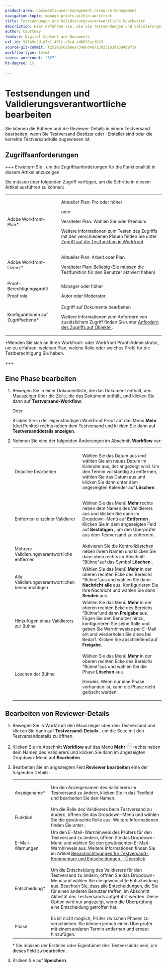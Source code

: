 ```yaml
---
product-area: documents;user-management;resource-management
navigation-topic: manage-proofs-within-workfront
title: Testsendungen und Validierungsverantwortliche bearbeiten
description: Hier erfahren Sie, wie Sie Testsendungen und Validierungsverantwortliche bearbeiten.
author: Courtney
feature: Digital Content and Documents
exl-id: 91549c2d-d7b1-461c-a3c4-ad0032acfb23
source-git-commit: f252e3562b8ea73486d407138251b3d15d4b9f3a
workflow-type: tm+mt
source-wordcount: '627'
ht-degree: 1%

---
```


# Testsendungen und Validierungsverantwortliche bearbeiten

Sie können die Bühnen und die Reviewer-Details in einem Testversand bearbeiten, wenn Sie Testversand-Besitzer oder -Ersteller sind oder die korrekte Testversandrolle zugewiesen ist.

## Zugriffsanforderungen

+++ Erweitern Sie , um die Zugriffsanforderungen für die Funktionalität in diesem Artikel anzuzeigen.

Sie müssen über folgenden Zugriff verfügen, um die Schritte in diesem Artikel ausführen zu können:

<table style="table-layout:auto"> 
 <col> 
 <col> 
 <tbody> 
  <tr> 
   <td role="rowheader">Adobe Workfront-Plan*</td> 
   <td> <p>Aktueller Plan: Pro oder höher</p> <p>oder</p> <p>Veralteter Plan: Wählen Sie oder Premium</p> <p>Weitere Informationen zum Testen des Zugriffs mit den verschiedenen Plänen finden Sie unter <a href="/help/quicksilver/administration-and-setup/manage-workfront/configure-proofing/access-to-proofing-functionality.md" class="MCXref xref">Zugriff auf die Testfunktion in Workfront</a>.</p> </td> 
  </tr> 
  <tr> 
   <td role="rowheader">Adobe Workfront-Lizenz*</td> 
   <td> <p>Aktueller Plan: Arbeit oder Plan</p> <p>Veralteter Plan: Beliebig (Sie müssen die Testfunktion für den Benutzer aktiviert haben)</p> </td> 
  </tr> 
  <tr> 
   <td role="rowheader">Proof-Berechtigungsprofil </td> 
   <td>Manager oder höher</td> 
  </tr> 
  <tr> 
   <td role="rowheader">Proof role</td> 
   <td>Autor oder Moderator </td> 
  </tr> 
  <tr> 
   <td role="rowheader">Konfigurationen auf Zugriffsebene*</td> 
   <td> <p>Zugriff auf Dokumente bearbeiten</p> <p>Weitere Informationen zum Anfordern von zusätzlichem Zugriff finden Sie unter <a href="../../../workfront-basics/grant-and-request-access-to-objects/request-access.md" class="MCXref xref">Anfordern des Zugriffs auf Objekte </a>.</p> </td> 
  </tr> 
 </tbody> 
</table>

&#42;Wenden Sie sich an Ihren Workfront- oder Workfront Proof-Administrator, um zu erfahren, welchen Plan, welche Rolle oder welches Profil für die Testberechtigung Sie haben.

+++

## Eine Phase bearbeiten

1. Bewegen Sie in einer Dokumentliste, die das Dokument enthält, den Mauszeiger über die Zeile, die das Dokument enthält, und klicken Sie dann auf **Testversand-Workflow**.

   Oder

   Klicken Sie in der eigenständigen Workfront Proof auf das Menü **Mehr** (drei Punkte) rechts neben dem Testversand und klicken Sie dann auf **Testversanddetails anzeigen**.

1. Nehmen Sie eine der folgenden Änderungen im Abschnitt **Workflow** vor:

   <table style="table-layout:auto"> 
    <col> 
    <col> 
    <tbody> 
     <tr> 
      <td role="rowheader">Deadline bearbeiten</td> 
      <td> <p>Wählen Sie das Datum aus und wählen Sie ein neues Datum im Kalender aus, der angezeigt wird. Um den Termin vollständig zu entfernen, wählen Sie das Datum aus und klicken Sie dann unter dem angezeigten Kalender auf <strong>Löschen</strong> .</p> </td> 
     </tr> 
     <tr> 
      <td role="rowheader">Entfernen einzelner Validierer</td> 
      <td> <p>Wählen Sie das Menü <strong>Mehr</strong> rechts neben dem Namen des Validierers aus und klicken Sie dann im Dropdown-Menü auf <strong>Entfernen</strong> . Klicken Sie in dem angezeigten Feld auf <strong>Bestätigen</strong> , um den Überprüfer aus dem Testversand zu entfernen.</p> </td> 
     </tr> 
     <tr> 
      <td role="rowheader">Mehrere Validierungsverantwortliche entfernen</td> 
      <td>Aktivieren Sie die Kontrollkästchen neben ihrem Namen und klicken Sie dann oben rechts im Abschnitt "Bühne"auf das Symbol <strong>Löschen</strong> .</td> 
     </tr> 
     <tr> 
      <td role="rowheader">Alle Validierungsverantwortlichen benachrichtigen</td> 
      <td>Wählen Sie das Menü <strong>Mehr</strong> in der oberen rechten Ecke des Bereichs "Bühne"aus und wählen Sie dann <strong>Nachricht alle </strong> aus. Konfigurieren Sie Ihre Nachricht und wählen Sie dann <strong>Senden</strong> aus.</td> 
     </tr> 
     <tr> 
      <td role="rowheader">Hinzufügen eines Validierers zur Bühne</td> 
      <td>Wählen Sie das Menü <strong>Mehr</strong> in der oberen rechten Ecke des Bereichs "Bühne"und dann <strong>Freigabe</strong> aus. Fügen Sie den Benutzer hinzu, konfigurieren Sie seine Rolle und geben Sie Warnhinweise per E-Mail ein und wiederholen Sie diese bei Bedarf. Klicken Sie abschließend auf <strong>Freigabe</strong>.</td> 
     </tr> 
     <tr> 
      <td role="rowheader">Löschen der Bühne</td> 
      <td> <p>Wählen Sie das Menü <strong>Mehr</strong> in der oberen rechten Ecke des Bereichs "Bühne"aus und wählen Sie die Phase <strong>Löschen</strong> aus.</p> <p>Hinweis: Wenn nur eine Phase vorhanden ist, kann die Phase nicht gelöscht werden.</p> </td> 
     </tr> 
    </tbody> 
   </table>

## Bearbeiten von Reviewer-Details

1. Bewegen Sie in Workfront den Mauszeiger über den Testversand und klicken Sie dann auf **Testversand-Details** , um die Seite mit den Testversanddetails zu öffnen.
1. Klicken Sie im Abschnitt **Workflow** auf das Menü **Mehr** ![](assets/more-button-small.png) rechts neben dem Namen des Validierers und klicken Sie dann im angezeigten Dropdown-Menü auf **Bearbeiten** .

1. Bearbeiten Sie im angezeigten Feld **Reviewer bearbeiten** eine der folgenden Details:

   <table style="table-layout:auto"> 
    <col> 
    <col> 
    <tbody> 
     <tr> 
      <td role="rowheader">Anzeigename*</td> 
      <td> <p>Um den Anzeigenamen des Validierers im Testversand zu ändern, klicken Sie in das Textfeld und bearbeiten Sie den Namen.</p> </td> 
     </tr> 
     <tr> 
      <td role="rowheader">Funktion</td> 
      <td>Um die Rolle des Validierers beim Testversand zu ändern, öffnen Sie das Dropdown-Menü und wählen Sie die gewünschte Rolle aus. Weitere Informationen finden Sie unter .</td> 
     </tr> 
     <tr> 
      <td role="rowheader">E-Mail-Warnungen</td> 
      <td>Um den E-Mail-Warnhinweis des Prüfers für den Testversand zu ändern, öffnen Sie das Dropdown-Menü und wählen Sie den gewünschten E-Mail-Warnhinweis aus. Weitere Informationen finden Sie im Artikel <a href="../../../review-and-approve-work/proofing/proofing-overview/notifications-proof-comments-decisions.md" class="MCXref xref">Benachrichtigungen für Testversand-Kommentare und Entscheidungen - Überblick</a>.</td> 
     </tr> 
     <tr data-mc-conditions=""> 
      <td role="rowheader">Entscheidung*</td> 
      <td> <p>Um die Entscheidung des Validierers für den Testversand zu ändern, öffnen Sie das Dropdown-Menü und wählen Sie die gewünschte Entscheidung aus. Beachten Sie, dass alle Entscheidungen, die Sie für einen anderen Benutzer treffen, im Abschnitt Aktivität des Testversands aufgeführt werden. Diese Option wird nur angezeigt, wenn die Überprüfung eine Entscheidung getroffen hat.</p> </td> 
     </tr> 
     <tr> 
      <td role="rowheader">Phase</td> 
      <td>Es ist nicht möglich, Prüfer zwischen Phasen zu verschieben. Sie können jedoch einen Überprüfer mit einem anderen Termin entfernen und erneut hinzufügen.</td> 
     </tr> 
    </tbody> 
   </table>

   &#42; Sie müssen der Ersteller oder Eigentümer des Testversands sein, um dieses Feld zu bearbeiten.

1. Klicken Sie auf **Speichern**.
